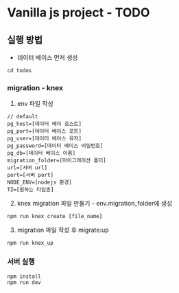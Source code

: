 # Vanilla js project - TODO

## 실행 방법

- 데이터 베이스 먼저 생성

```
cd todos
```

### migration - knex

1. env 파일 작성

```
// default
pg_host=[데이터 베이 호스트]
pg_port=[데이터 베이스 포트]
pg_user=[데이터 베이스 유저]
pg_password=[데이터 베이스 비밀번호]
pg_db=[데이터 베이스 이름]
migration_folder=[마이그레이션 폴더]
url=[서버 url]
port=[서버 port]
NODE_ENV=[nodejs 환경]
TZ=[원하는 타임존]
```

2. knex migration 파일 만들기 - env.migration_folder에 생성

```
npm run knex_create [file_name]
```

3. migration 파일 작성 후 migrate:up

```
npm run knex_up
```

### 서버 실행

```
npm install
npm run dev
```

